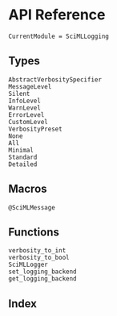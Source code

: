 # API Reference

```@meta
CurrentModule = SciMLLogging
```

## Types

```@docs
AbstractVerbositySpecifier
MessageLevel
Silent
InfoLevel
WarnLevel
ErrorLevel
CustomLevel
VerbosityPreset
None
All
Minimal
Standard
Detailed
```

## Macros

```@docs
@SciMLMessage
```

## Functions

```@docs
verbosity_to_int
verbosity_to_bool
SciMLLogger
set_logging_backend
get_logging_backend
```

## Index

```@index
```